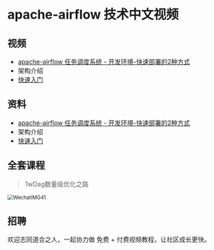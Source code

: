 # apache-airflow 技术中文视频



## 视频

- [apache-airflow 任务调度系统 - 开发环境-快速部署的2种方式](https://www.bilibili.com/video/BV1gy4y1M7Bt)
- 架构介绍
- [快速入门](https://ke.qq.com/course/package/37511?tuin=31589b0e)



## 资料

- [apache-airflow 任务调度系统 - 开发环境-快速部署的2种方式](./deploy.md)
- 架构介绍
- [快速入门](https://ke.qq.com/course/package/37511?tuin=31589b0e)





## 全套课程

> 1wDag数量级优化之路

<img src="./imgs/WechatIMG41.jpeg" alt="WechatIMG41" style="zoom:80%;" />

## 招聘

欢迎志同道合之人，一起协力做 免费 + 付费视频教程，让社区成长更快。

